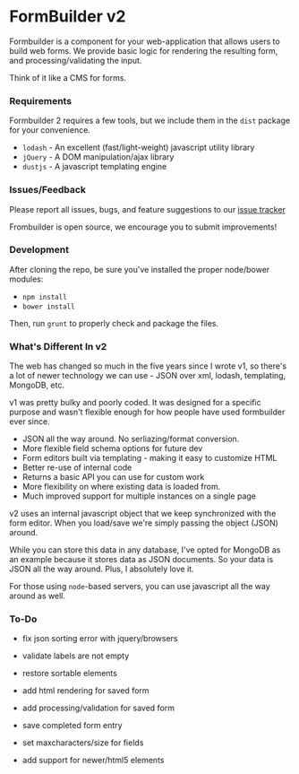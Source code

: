 FormBuilder v2
==================

Formbuilder is a component for your web-application that allows users to build web forms. We provide
basic logic for rendering the resulting form, and processing/validating the input. 

Think of it like a CMS for forms.

### Requirements

Formbuilder 2 requires a few tools, but we include them in the `dist` package for your convenience.

- `lodash` - An excellent (fast/light-weight) javascript utility library
- `jQuery` - A DOM manipulation/ajax library
- `dustjs` - A javascript templating engine

### Issues/Feedback

Please report all issues, bugs, and feature suggestions to our [issue tracker](https://snowy-evening.com/botsko/jquery-form-builder/)

Frombuilder is open source, we encourage you to submit improvements!

### Development

After cloning the repo, be sure you've installed the proper node/bower modules:

- `npm install`
- `bower install`

Then, run `grunt` to properly check and package the files.

### What's Different In v2

The web has changed so much in the five years since I wrote v1, so there's a lot of newer technology
we can use - JSON over xml, lodash, templating, MongoDB, etc.

v1 was pretty bulky and poorly coded. It was designed for a specific purpose and wasn't flexible enough
for how people have used formbuilder ever since. 

- JSON all the way around. No serliazing/format conversion.
- More flexible field schema options for future dev
- Form editors built via templating - making it easy to customize HTML
- Better re-use of internal code
- Returns a basic API you can use for custom work
- More flexibility on where existing data is loaded from.
- Much improved support for multiple instances on a single page

v2 uses an internal javascript object that we keep synchronized with the form editor. When you load/save
we're simply passing the object (JSON) around. 

While you can store this data in any database, I've opted for MongoDB as an example because it stores
data as JSON documents. So your data is JSON all the way around. Plus, I absolutely love it.

For those using `node`-based servers, you can use javascript all the way around as well.

### To-Do

- fix json sorting error with jquery/browsers
- validate labels are not empty
- restore sortable elements

- add html rendering for saved form
- add processing/validation for saved form
- save completed form entry

- set maxcharacters/size for fields
- add support for newer/html5 elements